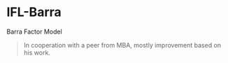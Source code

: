 # IFL-Barra

Barra Factor Model

> In cooperation with a peer from MBA, mostly improvement based on his work.
